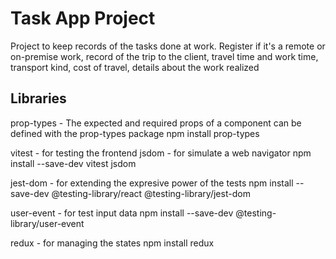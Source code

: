 # Task App Project
Project to keep records of the tasks done at work. 
Register if it's a remote or on-premise work, record of the trip to the client, travel time and work time, transport kind, cost of travel, details about the work realized

## Libraries

prop-types  -  The expected and required props of a component can be defined with the prop-types package
npm install prop-types


vitest  -  for testing the frontend
jsdom  -  for simulate a web navigator
npm install --save-dev vitest jsdom

jest-dom  -  for extending the expresive power of the tests
npm install --save-dev @testing-library/react @testing-library/jest-dom

user-event - for test input data
npm install --save-dev @testing-library/user-event

redux  -  for managing the states
npm install redux